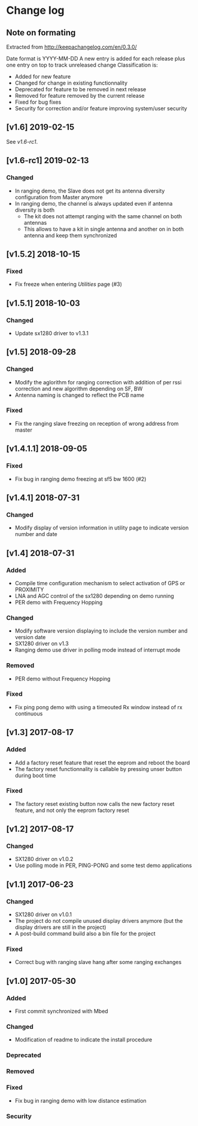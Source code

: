 # Change log

## Note on formating
Extracted from http://keepachangelog.com/en/0.3.0/

Date format is YYYY-MM-DD
A new entry is added for each release plus one entry on top to track unreleased change
Classification is:
- Added for new feature
- Changed for change in existing functionnality
- Deprecated for feature to be removed in next release
- Removed for feature removed by the current release
- Fixed for bug fixes
- Security for correction and/or feature improving system/user security

## [v1.6] 2019-02-15

See *v1.6-rc1*.

## [v1.6-rc1] 2019-02-13

### Changed
 - In ranging demo, the Slave does not get its antenna diversity configuration from Master anymore
 - In ranging demo, the channel is always updated even if antenna diversity is both
     - The kit does not attempt ranging with the same channel on both antennas
     - This allows to have a kit in single antenna and another on in both antenna and keep them synchronized

## [v1.5.2] 2018-10-15

### Fixed
 - Fix freeze when entering *Utilities* page (#3)

## [v1.5.1] 2018-10-03

### Changed
 - Update sx1280 driver to v1.3.1

## [v1.5] 2018-09-28

### Changed
 - Modify the aglorithm for ranging correction with addition of per rssi correction and new algorithm depending on SF, BW
 - Antenna naming is changed to reflect the PCB name

### Fixed
 - Fix the ranging slave freezing on reception of wrong address from master

## [v1.4.1.1] 2018-09-05

### Fixed
 - Fix bug in ranging demo freezing at sf5 bw 1600 (#2)

## [v1.4.1] 2018-07-31

### Changed
 - Modify display of version information in utility page to indicate version number and date

## [v1.4] 2018-07-31

### Added
 - Compile time configuration mechanism to select activation of GPS or PROXIMITY
 - LNA and AGC control of the sx1280 depending on demo running
 - PER demo with Frequency Hopping

### Changed
 - Modify software version displaying to include the version number and version date
 - SX1280 driver on v1.3
 - Ranging demo use driver in polling mode instead of interrupt mode

### Removed
 - PER demo without Frequency Hopping

### Fixed
 - Fix ping pong demo with using a timeouted Rx window instead of rx continuous

## [v1.3] 2017-08-17

### Added
 - Add a factory reset feature that reset the eeprom and reboot the board
 - The factory reset functionnality is callable by pressing unser button during boot time

### Fixed
 - The factory reset existing button now calls the new factory reset feature, and not only the eeprom factory reset

## [v1.2] 2017-08-17

### Changed
 - SX1280 driver on v1.0.2
 - Use polling mode in PER, PING-PONG and some test demo applications

## [v1.1] 2017-06-23

### Changed
- SX1280 driver on v1.0.1
- The project do not compile unused display drivers anymore (but the display drivers are still in the project)
- A post-build command build also a bin file for the project

### Fixed
- Correct bug with ranging slave hang after some ranging exchanges

## [v1.0] 2017-05-30

### Added
- First commit synchronized with Mbed

### Changed
- Modification of readme to indicate the install procedure

### Deprecated

### Removed

### Fixed
- Fix bug in ranging demo with low distance estimation

### Security

